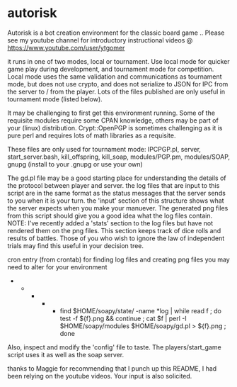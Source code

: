 autorisk
========

Autorisk is a bot creation environment for the classic board game .. Please see my youtube channel for introductory instructional videos @ https://www.youtube.com/user/ytgomer

it runs in one of two modes, local or tournament.  Use local mode for quicker game play during development, and tournament mode for competition.  Local mode uses the same validation and communications as tournament mode, but does not use crypto, and does not serialize to JSON for IPC from the server to / from the player.  Lots of the files published are only useful in tournament mode (listed below).  

It may be challenging to first get this environment running.  Some of the requisite modules require some CPAN knowledge, others may be part of your (linux) distribution.  Crypt::OpenPGP is sometimes challenging as it is pure perl and requires lots of math libraries as a requisite. 

These files are only used for tournament mode:
  IPCPGP.pl, 
  server, 
  start_server.bash, 
  kill_offspring, 
  kill_soap, 
  modules/PGP.pm, 
  modules/SOAP, 
  gnupg (install to your .gnupg or use your own)
  
  
The gd.pl file may be a good starting place for understanding the details of the protocol between player and server.  the log files that are input to this script are in the same format as the status messages that the server sends to you when it is your turn.  the 'input' section of this structure shows what the server expects when you make your manuever.  The generated png files from this script should give you a good idea what the log files contain.  NOTE:  I've recently added a 'stats' section to the log files but have not rendered them on the png files.  This section keeps track of dice rolls and results of battles.  Those of you who wish to ignore the law of independent trials may find this useful in your decision tree. 

cron entry (from crontab) for finding log files and creating png files you may need to alter for your environment 
* * * * * find $HOME/soapy/state/ -name \*log | while read f ; do test -f ${f}.png && continue ; cat $f | perl -I $HOME/soapy/modules $HOME/soapy/gd.pl > ${f}.png ; done

Also, inspect and modify the 'config' file to taste.  The players/start_game script uses it as well as the soap server.

thanks to Maggie for recommending that I punch up this README, I had been relying on the youtube videos.  Your input is also solicited.
